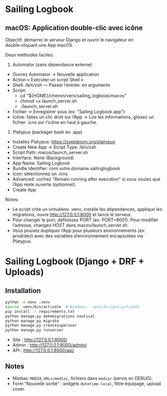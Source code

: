 # Sailing Logbook
## macOS: Application double‑clic avec icône

Objectif: démarrer le serveur Django et ouvrir le navigateur en double‑cliquant une App macOS.

Deux méthodes faciles:

1) Automator (sans dépendance externe)
- Ouvrez Automator → Nouvelle application
- Action « Exécuter un script Shell »
- Shell: /bin/zsh — Passer l’entrée: en arguments
- Script:
	- cd "${HOME}/chemin/vers/sailing_logbook/macos"
	- chmod +x launch_server.sh
	- ./launch_server.sh
- Fichier → Enregistrer sous (ex: "Sailing Logbook.app")
- Icône: faites un clic droit sur l’App → Lire les informations, glissez un fichier .icns sur l’icône en haut à gauche.

2) Platypus (packager bash en .app)
- Installez Platypus: https://sveinbjorn.org/platypus
- Create New App → Script Type: /bin/zsh
- Script Path: macos/launch_server.sh
- Interface: None (Background)
- App Name: Sailing Logbook
- Bundle Identifier: com.votre.domaine.sailinglogbook
- Icon: sélectionnez un .icns
- Advanced: cochez "Remain running after execution" si vous voulez que l’App reste ouverte (optionnel).
- Create App

Notes:
- Le script crée un virtualenv .venv, installe les dépendances, applique les migrations, ouvre http://127.0.0.1:8000 et lance le serveur.
- Pour changer le port, définissez PORT (ex: PORT=8001). Pour modifier l’adresse, changez HOST dans macos/launch_server.sh.
- Vous pouvez dupliquer l’App pour plusieurs environnements (ex: prod/dev) avec des variables d’environnement encapsulées via Platypus.


# Sailing Logbook (Django + DRF + Uploads)

## Installation
```bash
python -m venv .venv
source .venv/bin/activate  # Windows: .venv\Scripts\activate
pip install -r requirements.txt
python manage.py makemigrations nautical
python manage.py migrate
python manage.py createsuperuser
python manage.py runserver
```
- Site : http://127.0.0.1:8000/
- Admin : http://127.0.0.1:8000/admin/
- API : http://127.0.0.1:8000/api/

## Notes
- Médias: `MEDIA_URL=/media/`, fichiers dans `media/` (servis en DEBUG).
- Form “Nouvelle sortie” : widgets `datetime-local`, filtre équipage, upload cover.
